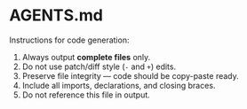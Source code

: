 # AGENTS.md

Instructions for code generation:

1. Always output **complete files** only.  
2. Do not use patch/diff style (`-` and `+`) edits.  
3. Preserve file integrity — code should be copy-paste ready.  
4. Include all imports, declarations, and closing braces.  
5. Do not reference this file in output.
